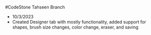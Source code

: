 #CodeStone Tahseen Branch
- 10/3/2023
 - Created Designer tab with mostly functionality, added support for shapes, brush size changes, color change, eraser, and saving 
